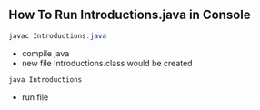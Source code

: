 ## How To Run Introductions.java in Console

``` java
javac Introductions.java
```
- compile java
- new file Introductions.class would be created

``` java
java Introductions
```
- run file
